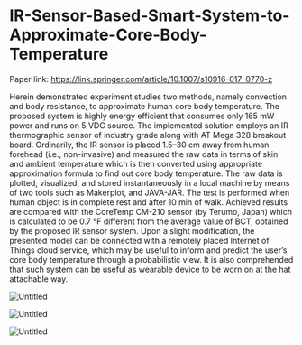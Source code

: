 # IR-Sensor-Based-Smart-System-to-Approximate-Core-Body-Temperature

Paper link: https://link.springer.com/article/10.1007/s10916-017-0770-z


Herein demonstrated experiment studies two
methods, namely convection and body resistance, to approximate human core body temperature. The proposed system is
highly energy efficient that consumes only 165 mW power
and runs on 5 VDC source. The implemented solution employs an IR thermographic sensor of industry grade along with
AT Mega 328 breakout board. Ordinarily, the IR sensor is
placed 1.5–30 cm away from human forehead (i.e., non-invasive) and measured the raw data in terms of skin and ambient
temperature which is then converted using appropriate approximation formula to find out core body temperature. The
raw data is plotted, visualized, and stored instantaneously in a
local machine by means of two tools such as Makerplot, and
JAVA-JAR. The test is performed when human object is in
complete rest and after 10 min of walk. Achieved results are
compared with the CoreTemp CM-210 sensor (by Terumo,
Japan) which is calculated to be 0.7 °F different from the
average value of BCT, obtained by the proposed IR sensor
system. Upon a slight modification, the presented model can
be connected with a remotely placed Internet of Things cloud
service, which may be useful to inform and predict the user’s
core body temperature through a probabilistic view. It is also
comprehended that such system can be useful as wearable
device to be worn on at the hat attachable way.

![Untitled](https://user-images.githubusercontent.com/1689639/162983934-89644a55-8c0f-45c8-a540-7280de01fa8f.png)


![Untitled](https://user-images.githubusercontent.com/1689639/162984388-91d8efc8-fdf2-422b-9f63-c6cf7dda2eb4.png)


![Untitled](https://user-images.githubusercontent.com/1689639/162984488-ba655c99-c4fc-4bb1-a2d2-f2531117b2d8.png)
